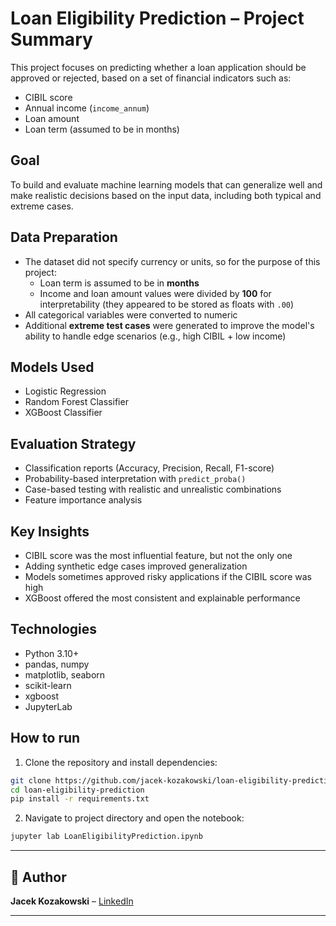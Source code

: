 # Loan Eligibility Prediction – Project Summary

This project focuses on predicting whether a loan application should be approved or rejected, based on a set of financial indicators such as:

- CIBIL score
- Annual income (`income_annum`)
- Loan amount
- Loan term (assumed to be in months)

## Goal

To build and evaluate machine learning models that can generalize well and make realistic decisions based on the input data, including both typical and extreme cases.

## Data Preparation

- The dataset did not specify currency or units, so for the purpose of this project:
  - Loan term is assumed to be in **months**
  - Income and loan amount values were divided by **100** for interpretability (they appeared to be stored as floats with `.00`)
- All categorical variables were converted to numeric
- Additional **extreme test cases** were generated to improve the model's ability to handle edge scenarios (e.g., high CIBIL + low income)

## Models Used

- Logistic Regression
- Random Forest Classifier
- XGBoost Classifier

## Evaluation Strategy

- Classification reports (Accuracy, Precision, Recall, F1-score)
- Probability-based interpretation with `predict_proba()`
- Case-based testing with realistic and unrealistic combinations
- Feature importance analysis

## Key Insights

- CIBIL score was the most influential feature, but not the only one
- Adding synthetic edge cases improved generalization
- Models sometimes approved risky applications if the CIBIL score was high
- XGBoost offered the most consistent and explainable performance

## Technologies

- Python 3.10+
- pandas, numpy
- matplotlib, seaborn
- scikit-learn
- xgboost
- JupyterLab

## How to run
1. Clone the repository and install dependencies:

```bash
git clone https://github.com/jacek-kozakowski/loan-eligibility-prediction.git
cd loan-eligibility-prediction
pip install -r requirements.txt
```

2. Navigate to project directory and open the notebook:

```bash
jupyter lab LoanEligibilityPrediction.ipynb
```
---

## 👤 Author

**Jacek Kozakowski** – [LinkedIn](https://www.linkedin.com/in/jacek-kozakowski-31b759356/)

---
